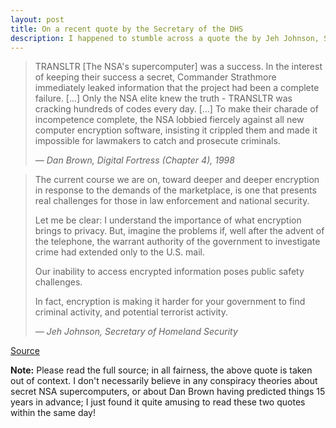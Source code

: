 ```yaml
---
layout: post
title: On a recent quote by the Secretary of the DHS
description: I happened to stumble across a quote the by Jeh Johnson, Secretery of Homeland Security, that was almost uncannily related to something that I had read the very same day.
---
```


>TRANSLTR [The NSA's supercomputer] was a success. In the interest of keeping their success a secret, Commander Strathmore immediately leaked information that the project had been a complete failure. [...] Only the NSA elite knew the truth - TRANSLTR was cracking hundreds of codes every day. [...] To make their charade of incompetence complete, the NSA lobbied fiercely against all new computer encryption software, insisting it crippled them and made it impossible for lawmakers to catch and prosecute criminals.
>
> *&mdash; Dan Brown, Digital Fortress (Chapter 4), 1998*


>The current course we are on, toward deeper and deeper encryption in response to the demands of the marketplace, is one that presents real challenges for those in law enforcement and national security.
>
>Let me be clear: I understand the importance of what encryption brings to privacy. But, imagine the problems if, well after the advent of the telephone, the warrant authority of the government to investigate crime had extended only to the U.S. mail.
>
>Our inability to access encrypted information poses public safety challenges.
>
>In fact, encryption is making it harder for your government to find criminal activity, and potential terrorist activity. 
>
> *&mdash; Jeh Johnson, Secretary of Homeland Security*

[Source](https://www.dhs.gov/news/2015/04/21/remarks-secretary-homeland-security-jeh-johnson-rsa-conference-2015)

**Note:** Please read the full source; in all fairness, the above quote is taken out of context. I don't necessarily believe in any conspiracy theories about secret NSA supercomputers, or about Dan Brown having predicted things 15 years in advance; I just found it quite amusing to read these two quotes within the same day!